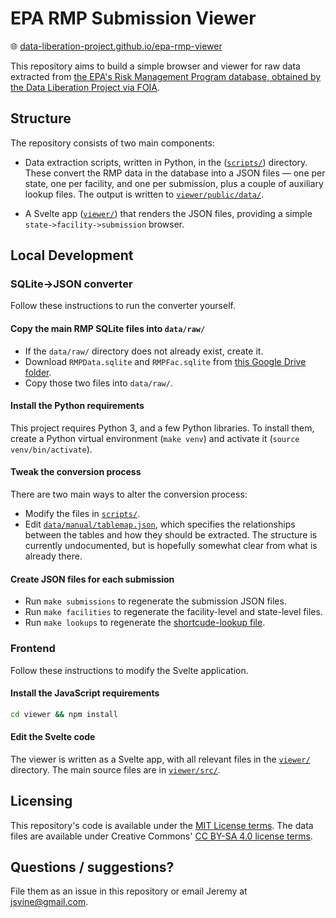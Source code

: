 # EPA RMP Submission Viewer

🌐 [data-liberation-project.github.io/epa-rmp-viewer](https://data-liberation-project.github.io/epa-rmp-viewer/)

This repository aims to build a simple browser and viewer for raw data extracted from [the EPA's Risk Management Program database, obtained by the Data Liberation Project via FOIA](https://docs.google.com/document/d/1jrLXtv0knnACiPXJ1ZRFXR1GaPWCHJWWjin4rsthFbQ/edit).

## Structure

The repository consists of two main components:

- Data extraction scripts, written in Python, in the ([`scripts/`](scripts/)) directory. These convert the RMP data in the database into  a JSON files — one per state, one per facility, and one per submission, plus a couple of auxiliary lookup files. The output is written to [`viewer/public/data/`](viewer/public/data/).

- A Svelte app ([`viewer/`](viewer/)) that renders the JSON files, providing a simple `state->facility->submission` browser. 

## Local Development

### SQLite->JSON converter

Follow these instructions to run the converter yourself.

#### Copy the main RMP SQLite files into `data/raw/`

- If the `data/raw/` directory does not already exist, create it.
- Download `RMPData.sqlite` and `RMPFac.sqlite` from [this Google Drive folder](https://drive.google.com/drive/folders/15mfQyTLvEywzQa_C0tBtWzrPE7ZawA7I).
- Copy those two files into `data/raw/`.

#### Install the Python requirements

This project requires Python 3, and a few Python libraries. To install them, create a Python virtual environment (`make venv`) and activate it (`source venv/bin/activate`).

#### Tweak the conversion process

There are two main ways to alter the conversion process:

- Modify the files in [`scripts/`](scripts/).
- Edit [`data/manual/tablemap.json`](data/manual/tablemap.json), which specifies the relationships between the tables and how they should be extracted. The structure is currently undocumented, but is hopefully somewhat clear from what is already there.

#### Create JSON files for each submission

- Run `make submissions` to regenerate the submission JSON files.
- Run `make facilities` to regenerate the facility-level and state-level files.
- Run `make lookups` to regenerate the [shortcude-lookup file](viewer/public/data/lookups/lookups.json).

### Frontend

Follow these instructions to modify the Svelte application.

#### Install the JavaScript requirements

```sh
cd viewer && npm install
```

#### Edit the Svelte code

The viewer is written as a Svelte app, with all relevant files in the [`viewer/`](viewer/) directory. The main source files are in [`viewer/src/`](viewer/src/).

## Licensing

This repository's code is available under the [MIT License terms](https://opensource.org/license/mit/). The data files are available under Creative Commons' [CC BY-SA 4.0 license terms](https://creativecommons.org/licenses/by-sa/4.0/).


## Questions / suggestions?

File them as an issue in this repository or email Jeremy at jsvine@gmail.com. 
